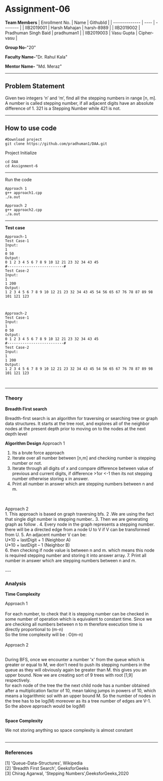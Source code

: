 # Assignment-06

**Team Members**
|   Enrollment No.  |   Name   | GithubId |
|   --------------  |   ----   | -------- |
|    IIB2019001  |   Harsh Mahajan | harsh-8989 |
|    IIB2019002  |  Pradhuman Singh Baid  | pradhuman1 | 
|    IIB2019003  |   Vasu Gupta | Cipher-vasu |

**Group No-**"20"

**Faculty Name-**"Dr. Rahul Kala"

**Mentor Name-** "Md. Meraz"

---
## Problem Statement
Given two integers ‘n’ and ‘m’, find all the stepping numbers in range [n, m]. A number is
called stepping number, if all adjacent digits have an absolute difference of 1. 321 is a
Stepping Number while 421 is not.

---
## How to use code

```
#Download project
git clone https://github.com/pradhuman1/DAA.git
```
Project Initialize 
```
cd DAA
cd Assignment-6
```
---

Run the code
```
Approach 1
g++ approach1.cpp
./a.out

Approach 2
g++ approach2.cpp
./a.out
```
---

**Test case**

```
Approach-1 
Test Case-1
Input:
1
0 50
Output:
0 1 2 3 4 5 6 7 8 9 10 12 21 23 32 34 43 45
#--------------------------#
Test Case-2
Input:
1
1 200
Output:
1 2 3 4 5 6 7 8 9 10 12 21 23 32 34 43 45 54 56 65 67 76 78 87 89 98 101 121 123



Approach-2
Test Case-1
Input:
1
0 50
Output:
0 1 2 3 4 5 6 7 8 9 10 12 21 23 32 34 43 45
#--------------------------#
Test Case-2
Input:
1
1 200
Output:
1 2 3 4 5 6 7 8 9 10 12 21 23 32 34 43 45 54 56 65 67 76 78 87 89 98 101 121 123



```
---

### Theory

**Breadth First search**

Breadth-first search is an algorithm for traversing or searching tree or graph data structures. It starts at the tree root, and explores all of the neighbor nodes at the present depth prior to moving on to the nodes at the next depth level

**Algorithm Design**
Approach 1<br>
1. Its a brute force approach
2. Iterate  over  all  number  between  [n,m]  and  checking number is stepping number or not.
3. Iterate  through  all  digits  of  x  and  compare  difference between value of previous and current digits, if difference >1or  <-1  then  its  not  stepping  number  otherwise  storing  x  in answer.
4. Print all number in answer which are stepping numbers between n and m.
<br>
<br>
Approach 2<br>
1. This approach is based on graph traversing bfs.
2 .We are using the fact that single digit number is stepping number..
3. Then we are generating graph as follow .
4. Every node in the graph represents a stepping number. there will be a directed edge from a node U to V if V can be transformed from U.
5. An adjacent number V can be:  <br>
     U*10 + lastDigit + 1 (Neighbor A)<br>
     U*10 + lastDigit – 1 (Neighbor B)<br>
6. then checking if node value is between n and m. which means this node is required stepping number and storing it into answer array.
7. Print all number in answer which are stepping numbers between n and m.
<br>
<br>
---

### Analysis

**Time Complexity**

Approach 1<br><br>
For each number, to check that it is stepping number can be checked in some number of operation which is equivalent to constant time. Since we are checking all numbers between n to m therefore execution time is  directly proportional to (m-n)<br>
So the time complexity will be :  O(m-n)<br><br>
Approach 2<br><br>

During BFS, once we encounter a number 'x' from the queue which is greater or equal to M, we don't need to push its stepping numbers in the queue as they will obviously again be greater than M. this gives you an upper bound. Now we are creating sort of 9 trees with root [1,9] respectively. <br>
for each node of the tree the the next child node has a number obtained after a multiplication factor of 10, mean taking jumps in powers of 10, which means a logarithmic sol with an upper bound M. So the number of nodes in the tree has to be log(M) moreover as its a tree number of edges are V-1.<br>
So the above approach would be log(M)<br><br>

**Space Complexity**

We not storing anything so space complexity is almost constant<br><br>

---

### References

[1] 'Queue-Data-Structures', Wikipedia<br>
[2] 'Breadth First Search', GeeksforGeeks<br>
[3] Chirag Agarwal, 'Stepping Numbers',GeeksforGeeks,2020<br>
